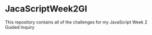 # JacaScriptWeek2GI
This repository contains all of the challenges for my JavaScript Week 2 Guided Inquiry 
